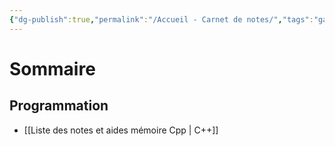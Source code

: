 ```yaml
---
{"dg-publish":true,"permalink":"/Accueil - Carnet de notes/","tags":"gardenEntry"}
---
```



# Sommaire
## Programmation
 - [[Liste des notes et aides mémoire Cpp \| C++]]
